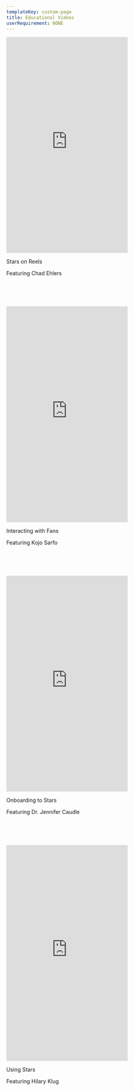 ```yaml
---
templateKey: custom-page
title: Educational Videos
userRequirement: NONE
---
```

<div class="videos-wrapper">

<div class="video-container">

<iframe src="https://player.vimeo.com/video/716159025?h=40609fbe10" width="320px" height="570px" frameborder="0" allow="autoplay; fullscreen; picture-in-picture" allowfullscreen></iframe>

Stars on Reels

Featuring Chad Ehlers 

<br><br><br>

</div>

<div class="video-container">

<iframe src="https://player.vimeo.com/video/716159025?h=40609fbe10" width="320px" height="570px" frameborder="0" allow="autoplay; fullscreen; picture-in-picture" allowfullscreen></iframe>

Interacting with Fans

Featuring Kojo Sarfo

<br><br><br>

</div>
<div class="video-container">

<iframe src="https://player.vimeo.com/video/716159025?h=40609fbe10" width="320px" height="570px" frameborder="0" allow="autoplay; fullscreen; picture-in-picture" allowfullscreen></iframe>

Onboarding to Stars

Featuring Dr. Jennifer Caudle

<br><br><br>

</div>
<div class="video-container">

<iframe src="https://player.vimeo.com/video/716159025?h=40609fbe10" width="320px" height="570px" frameborder="0" allow="autoplay; fullscreen; picture-in-picture" allowfullscreen></iframe>

Using Stars

Featuring Hilary Klug

</div>

</div>